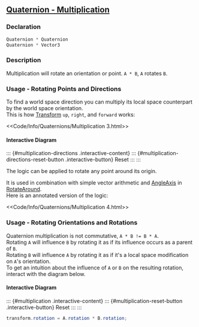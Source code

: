 ## [Quaternion - Multiplication](https://docs.unity3d.com/ScriptReference/Quaternion-operator_multiply.html)
### Declaration
```csharp
Quaternion * Quaternion
Quaternion * Vector3
```

### Description
Multiplication will rotate an orientation or point. `A * B`, `A` rotates `B`.

### Usage - Rotating Points and Directions

To find a world space direction you can multiply its local space counterpart by the world space orientation.  
This is how [Transform](https://docs.unity3d.com/ScriptReference/Transform.html) `up`, `right`, and `forward` works:  

<<Code/Info/Quaternions/Multiplication 3.html>>  

#### Interactive Diagram

::: {#multiplication-directions .interactive-content}
::: {#multiplication-directions-reset-button .interactive-button}
Reset
:::
:::
<script type="module" src="Scripts/Interactive/Quaternions/multiplication-directions.js"></script>

The logic can be applied to rotate any point around its origin.  

It is used in combination with simple vector arithmetic and [AngleAxis](AngleAxis.md) in [RotateAround](https://docs.unity3d.com/ScriptReference/Transform.RotateAround.html).  
Here is an annotated version of the logic:  

<<Code/Info/Quaternions/Multiplication 4.html>>  

### Usage - Rotating Orientations and Rotations
Quaternion multiplication is not commutative, `A * B != B * A`.  
Rotating `A` will influence `B` by rotating it as if its influence occurs as a parent of `B`.  
Rotating `B` will influence `A` by rotating it as if it's a local space modification on `A`'s orientation.  
To get an intuition about the influence of `A` or `B` on the resulting rotation, interact with the diagram below.

#### Interactive Diagram

::: {#multiplication .interactive-content}
::: {#multiplication-reset-button .interactive-button}
Reset
:::
:::
<script type="module" src="Scripts/Interactive/Quaternions/multiplication.js"></script>

```csharp
transform.rotation = A.rotation * B.rotation;
```